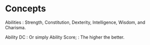 
# Concepts

Abilities
: Strength, Constitution, Dexterity, Intelligence, Wisdom, and Charisma.

Ability DC
: Or simply Ability Score;
: The higher the better.

